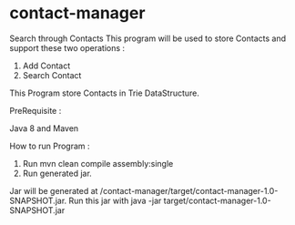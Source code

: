 # contact-manager

Search through Contacts
This program will be used to store Contacts and support these two operations :
1. Add Contact
2. Search Contact

This Program store Contacts in Trie DataStructure.

PreRequisite :

Java 8 and Maven

How to run Program :

1. Run mvn clean compile assembly:single
2. Run generated jar.

Jar will be generated at <HomeDir>/contact-manager/target/contact-manager-1.0-SNAPSHOT.jar. Run this jar with java -jar target/contact-manager-1.0-SNAPSHOT.jar

